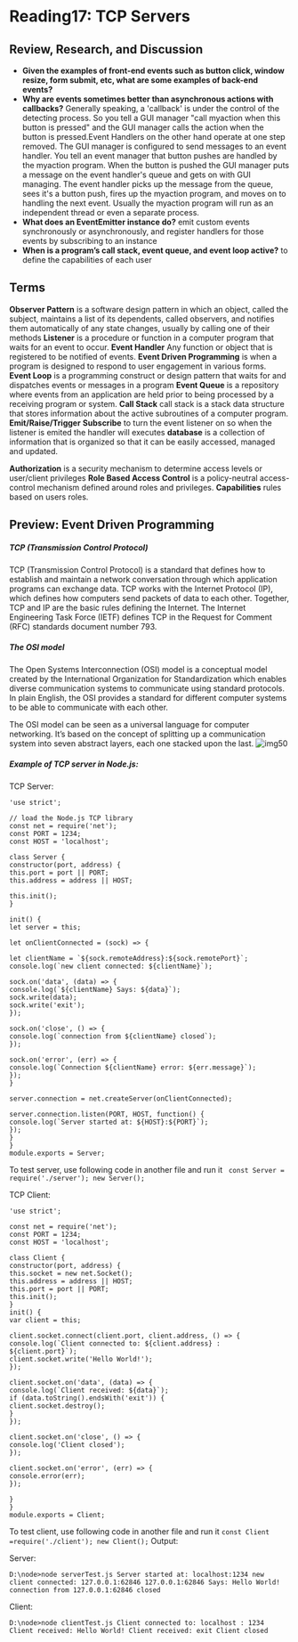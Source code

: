 # Reading17: TCP Servers

## Review, Research, and Discussion

- **Given the examples of front-end events such as button click, window resize, form submit, etc, what are some examples of back-end events?**
- **Why are events sometimes better than asynchronous actions with callbacks?** Generally speaking, a 'callback' is under the control of the detecting process. So you tell a GUI manager "call myaction when this button is pressed" and the GUI manager calls the action when the button is pressed.Event Handlers on the other hand operate at one step removed. The GUI manager is configured to send messages to an event handler. You tell an event manager that button pushes are handled by the myaction program. When the button is pushed the GUI manager puts a message on the event handler's queue and gets on with GUI managing. The event handler picks up the message from the queue, sees it's a button push, fires up the myaction program, and moves on to handling the next event. Usually the myaction program will run as an independent thread or even a separate process.
- **What does an EventEmitter instance do?** emit custom events synchronously or asynchronously, and register handlers for those events by subscribing to an instance
- **When is a program’s call stack, event queue, and event loop active?** to define the capabilities of each user

## Terms

**Observer Pattern** is a software design pattern in which an object, called the subject, maintains a list of its dependents, called observers, and notifies them automatically of any state changes, usually by calling one of their methods
**Listener** is a procedure or function in a computer program that waits for an event to occur.
**Event Handler** Any function or object that is registered to be notified of events.
**Event Driven Programming** is when a program is designed to respond to user engagement in various forms.
**Event Loop** is a programming construct or design pattern that waits for and dispatches events or messages in a program
**Event Queue** is a repository where events from an application are held prior to being processed by a receiving program or system.
**Call Stack** call stack is a stack data structure that stores information about the active subroutines of a computer program.
**Emit/Raise/Trigger**
**Subscribe** to turn the event listener on so when the listener is emited the handler will executes
**database** is a collection of information that is organized so that it can be easily accessed, managed and updated.

**Authorization** is a security mechanism to determine access levels or user/client privileges
**Role Based Access Control** is a policy-neutral access-control mechanism defined around roles and privileges.
**Capabilities** rules based on users roles.

## Preview: Event Driven Programming

##### TCP (Transmission Control Protocol)

TCP (Transmission Control Protocol) is a standard that defines how to establish and maintain a network conversation through which application programs can exchange data. TCP works with the Internet Protocol (IP), which defines how computers send packets of data to each other. Together, TCP and IP are the basic rules defining the Internet. The Internet Engineering Task Force (IETF) defines TCP in the Request for Comment (RFC) standards document number 793.

##### The OSI model

The Open Systems Interconnection (OSI) model is a conceptual model created by the International Organization for Standardization which enables diverse communication systems to communicate using standard protocols. In plain English, the OSI provides a standard for different computer systems to be able to communicate with each other.

The OSI model can be seen as a universal language for computer networking. It’s based on the concept of splitting up a communication system into seven abstract layers, each one stacked upon the last.
![img50](https://www.cloudflare.com/img/learning/ddos/what-is-a-ddos-attack/osi-model-7-layers.svg)

##### Example of TCP server in Node.js:

TCP Server:

```
'use strict';

// load the Node.js TCP library
const net = require('net');
const PORT = 1234;
const HOST = 'localhost';

class Server {
constructor(port, address) {
this.port = port || PORT;
this.address = address || HOST;

this.init();
}

init() {
let server = this;

let onClientConnected = (sock) => {

let clientName = `${sock.remoteAddress}:${sock.remotePort}`;
console.log(`new client connected: ${clientName}`);

sock.on('data', (data) => {
console.log(`${clientName} Says: ${data}`);
sock.write(data);
sock.write('exit');
});

sock.on('close', () => {
console.log(`connection from ${clientName} closed`);
});

sock.on('error', (err) => {
console.log(`Connection ${clientName} error: ${err.message}`);
});
}

server.connection = net.createServer(onClientConnected);

server.connection.listen(PORT, HOST, function() {
console.log(`Server started at: ${HOST}:${PORT}`);
});
}
}
module.exports = Server;
```

To test server, use following code in another file and run it
` const Server = require('./server'); new Server();`

TCP Client:

```
'use strict';

const net = require('net');
const PORT = 1234;
const HOST = 'localhost';

class Client {
constructor(port, address) {
this.socket = new net.Socket();
this.address = address || HOST;
this.port = port || PORT;
this.init();
}
init() {
var client = this;

client.socket.connect(client.port, client.address, () => {
console.log(`Client connected to: ${client.address} : ${client.port}`);
client.socket.write('Hello World!');
});

client.socket.on('data', (data) => {
console.log(`Client received: ${data}`);
if (data.toString().endsWith('exit')) {
client.socket.destroy();
}
});

client.socket.on('close', () => {
console.log('Client closed');
});

client.socket.on('error', (err) => {
console.error(err);
});

}
}
module.exports = Client;
```

To test client, use following code in another file and run it
`const Client =require('./client'); new Client();`
Output:

Server:

```
D:\node>node serverTest.js Server started at: localhost:1234 new client connected: 127.0.0.1:62846 127.0.0.1:62846 Says: Hello World! connection from 127.0.0.1:62846 closed
```

Client:

```
D:\node>node clientTest.js Client connected to: localhost : 1234 Client received: Hello World! Client received: exit Client closed
```
